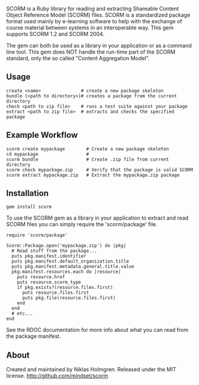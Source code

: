 SCORM is a Ruby library for reading and extracting Shareable Content Object
Reference Model (SCORM) files. SCORM is a standardized package format used
mainly by e-learning software to help with the exchange of course material
between systems in an interoperable way. This gem supports SCORM 1.2 and SCORM
2004.

The gem can both be used as a library in your application or as a command line
tool. This gem does NOT handle the run-time part of the SCORM standard, only
the so called "Content Aggregation Model".


Usage
-----

    create <name>               # create a new package skeleton
    bundle [<path to directory>]# creates a package from the current directory
    check <path to zip file>    # runs a test suite against your package
    extract <path to zip file>  # extracts and checks the specified package


Example Workflow
----------------

    scorm create mypackage        # Create a new package skeleton
    cd mypackage                  # 
    scorm bundle                  # Create .zip file from current directory
    scorm check mypackage.zip     # Verify that the package is valid SCORM
    scorm extract mypackage.zip   # Extract the mypackage.zip package
    

Installation
------------

    gem install scorm

To use the SCORM gem as a library in your application to extract and read
SCORM files you can simply require the 'scorm/package' file.

    require 'scorm/package'
    
    Scorm::Package.open('mypackage.zip') do |pkg|
      # Read stuff from the package...
      puts pkg.manifest.identifier
      puts pkg.manifest.default_organization.title
      puts pkg.manifest.metadata.general.title.value
      pkg.manifest.resources.each do |resource|
        puts resource.href
        puts resource.scorm_type
        if pkg.exists?(resource.files.first)
          puts resource.files.first
          puts pkg.file(resource.files.first)
        end
      end
      # etc...
    end

See the RDOC documentation for more info about what you can read from the
package manifest.
    

About
-----

Created and maintained by Niklas Holmgren.
Released under the MIT license. http://github.com/mindset/scorm

